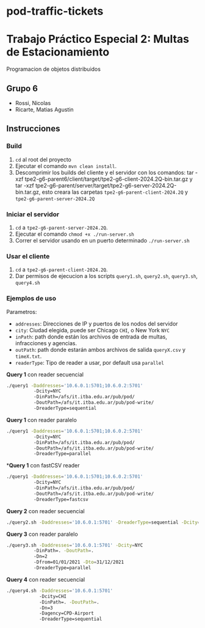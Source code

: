 # pod-traffic-tickets
# Trabajo Práctico Especial 2: Multas de Estacionamiento
Programacion de objetos distribuidos

## Grupo 6
- Rossi, Nicolas
- Ricarte, Matias Agustin

## Instrucciones
### Build
1. `cd` al root del proyecto
2. Ejecutar el comando `mvn clean install`.
3. Descomprimir los builds del cliente y el servidor con los comandos: tar -xzf tpe2-g6-parent6/client/target/tpe2-g6-client-2024.2Q-bin.tar.gz y tar -xzf tpe2-g6-parent/server/target/tpe2-g6-server-2024.2Q-bin.tar.gz, esto creara las carpetas `tpe2-g6-parent-client-2024.2Q` y `tpe2-g6-parent-server-2024.2Q`

### Iniciar el servidor
1. `cd` a `tpe2-g6-parent-server-2024.2Q`.
2. Ejecutar el comando `chmod +x ./run-server.sh`
3. Correr el servidor usando en un puerto determinado `./run-server.sh`

### Usar el cliente
1. `cd` a `tpe2-g6-parent-client-2024.2Q`.
2. Dar permisos de ejecucion a los scripts `query1.sh`, `query2.sh`, `query3.sh`, `query4.sh`

### Ejemplos de uso
Parametros: 
- `addresses`: Direcciones de IP y puertos de los nodos del servidor
- `city`: Ciudad elegida, puede ser Chicago `CHI`, o New York `NYC`
- `inPath`: path donde están los archivos de entrada de multas, infracciones y agencias.
- `outPath`: path donde estarán ambos archivos de salida `queryX.csv` y `timeX.txt`.
- `readerType`: Tipo de reader a usar, por default usa `parallel`

**Query 1** con reader secuencial
```bash
./query1 -Daddresses='10.6.0.1:5701;10.6.0.2:5701' 
          -Dcity=NYC 
          -DinPath=/afs/it.itba.edu.ar/pub/pod/ 
          -DoutPath=/afs/it.itba.edu.ar/pub/pod-write/
          -DreaderType=sequential
```
**Query 1** con reader paralelo
```bash
./query1 -Daddresses='10.6.0.1:5701;10.6.0.2:5701' 
          -Dcity=NYC 
          -DinPath=/afs/it.itba.edu.ar/pub/pod/ 
          -DoutPath=/afs/it.itba.edu.ar/pub/pod-write/
          -DreaderType=parallel
```
***Query 1** con fastCSV reader
```bash
./query1 -Daddresses='10.6.0.1:5701;10.6.0.2:5701' 
          -Dcity=NYC 
          -DinPath=/afs/it.itba.edu.ar/pub/pod/ 
          -DoutPath=/afs/it.itba.edu.ar/pub/pod-write/
          -DreaderType=fastcsv
```
**Query 2** con reader secuencial
```bash
./query2.sh -Daddresses='10.6.0.1:5701' -DreaderType=sequential -Dcity=NYC  -DinPath=. -DoutPath=.
```
**Query 3** con reader paralelo
```bash
./query3.sh -Daddresses='10.6.0.1:5701' -Dcity=NYC  
          -DinPath=. -DoutPath=. 
          -Dn=2 
          -Dfrom=01/01/2021 -Dto=31/12/2021
          -DreaderType=parallel
```
**Query 4** con reader secuencial
```bash
./query4.sh -Daddresses='10.6.0.1:5701' 
            -Dcity=CHI  
            -DinPath=. -DoutPath=. 
            -Dn=3 
            -Dagency=CPD-Airport
            -DreaderType=sequential
```
